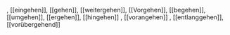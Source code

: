 , [[eingehen]], [[gehen]], [[weitergehen]], [[Vorgehen]], [[begehen]], [[umgehen]], [[ergehen]], [[hingehen]]
, [[vorangehen]]
, [[entlanggehen]], [[vorübergehend]]